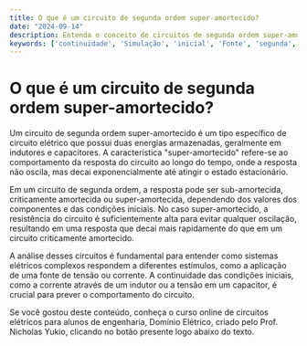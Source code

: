 ```yaml
---
title: O que é um circuito de segunda ordem super-amortecido?
date: "2024-09-14"
description: Entenda o conceito de circuitos de segunda ordem super-amortecidos e sua importância em engenharia elétrica.
keywords: ['continuidade', 'Simulação', 'inicial', 'Fonte', 'segunda', 'super-amortecido', 'Resolvido']
---
```


# O que é um circuito de segunda ordem super-amortecido?

Um circuito de segunda ordem super-amortecido é um tipo específico de circuito elétrico que possui duas energias armazenadas, geralmente em indutores e capacitores. A característica "super-amortecido" refere-se ao comportamento da resposta do circuito ao longo do tempo, onde a resposta não oscila, mas decai exponencialmente até atingir o estado estacionário.

Em um circuito de segunda ordem, a resposta pode ser sub-amortecida, criticamente amortecida ou super-amortecida, dependendo dos valores dos componentes e das condições iniciais. No caso super-amortecido, a resistência do circuito é suficientemente alta para evitar qualquer oscilação, resultando em uma resposta que decai mais rapidamente do que em um circuito criticamente amortecido.

A análise desses circuitos é fundamental para entender como sistemas elétricos complexos respondem a diferentes estímulos, como a aplicação de uma fonte de tensão ou corrente. A continuidade das condições iniciais, como a corrente através de um indutor ou a tensão em um capacitor, é crucial para prever o comportamento do circuito.

Se você gostou deste conteúdo, conheça o curso online de circuitos elétricos para alunos de engenharia, Domínio Elétrico, criado pelo Prof. Nicholas Yukio, clicando no botão presente logo abaixo do texto.